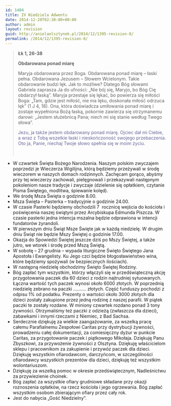 ```yaml
---
id: 1404
title: IV Niedziela Adwentu
date: 2014-12-20T02:30:00+00:00
author: admin
layout: revision
guid: http://anielaolsztynek.pl/2014/12/1395-revision-8/
permalink: /2014/12/1395-revision-8/
---
```

> **Łk 1, 26-38**
> 
> **Obdarowana ponad miarę**
> 
> Maryja obdarowana przez Boga. Obdarowana ponad miarę &#8211; łaski pełna. Obdarowana Jezusem &#8211; Słowem Wcielonym. Takie obdarowanie budzi lęk. Jak to możliwe? Dlatego Bóg słowami Gabriela zaprasza Ja do ufności: &#8222;Nie bój się, Maryjo, bo Bóg Cię obdarzył łaską&#8221;. Maryja przestaje się lękać, bo powierza się miłości Boga: &#8222;Tam, gdzie jest miłość, nie ma lęku, doskonała miłość odrzuca lęk&#8221; (1 J 4, 18). Ona, która doświadcza umiłowania ponad miarę i zostaje wypełniona Bożą łaską, pokornie zawierza się otrzymanemu darowi: &#8222;Jestem służebnicą Pana; niech mi się stanie według Twego słowa&#8221;.
> 
> <span style="color: #666699;">Jezu, ja także jestem obdarowany ponad miarę. Ojciec dał mi Ciebie, a wraz z Tobą wszelkie łaski i nieskończoność swojego przebaczenia. Oto ja, Panie, niechaj Twoje słowo spełnia się w moim życiu.</span>
> 
> <span style="color: #666699;"><br /> </span>

  * W czwartek Święta Bożego Narodzenia. Naszym polskim zwyczajem poprzedzi je Wieczerza Wigilijna, którą będziemy przeżywali w środę wieczorem w naszych domach rodzinnych. Zachęcam gorąco, abyśmy przy tej wieczerzy zachowali, pielęgnowali i przekazywali następnym pokoleniom nasze tradycje i zwyczaje (dzielenie się opłatkiem, czytanie Pisma Świętego, modlitwa, śpiewanie kolęd).
  * We środę Msza Święta o godzinie 8.00.
  * Msza Święta – Pasterka – tradycyjnie o godzinie 24.00.
  * W czasie Pasterki będziemy obchodzili 7  rocznicę wejścia do kościoła i poświęcenia naszej świątyni przez Arcybiskupa Edmunda Piszcza. W czasie pasterki jedna intencja mszalna będzie odprawiona w intencji fundatorów żyrandoli.
  * W pierwszym dniu Świąt Msze Święte jak w każdą niedzielę. W drugim dniu Świąt nie będzie Mszy Świętej o godzinie 17.00.
  * Okazja do Spowiedzi Świętej jeszcze dziś po Mszy Świętej, a także jutro, we wtorek i środę przed Mszą Świętą.
  * W sobotę – 27 grudnia – wypada liturgiczne Święto Świętego Jana Apostoła i Ewangelisty. Ku Jego czci będzie błogosławieństwo wina, które będziemy spożywali (w bezpiecznych ilościach).
  * W następną niedzielę obchodzimy Święto Świętej Rodziny.
  * Bóg zapłać tym wszystkim, którzy włączyli się w przedświąteczną akcję przygotowania paczek dla 60 dzieci z rodzin najtrudniej sytuowanych. Łączna wartość tych paczek wynosi około 6000 złotych. W poprzednią niedzielę zebrano na paczki &#8230;&#8230;&#8230;. złotych. Część funduszy pochodzi z odpisu 1% od podatku. Prezenty o wartości około 3000 złotych dla dzieci zostały zakupione przez jedną rodzinę z naszej parafii. W piątek paczki te zostały rozdane. W miniony czwartek rozdano ponad 3 tony żywności. Otrzymaliśmy też paczki z odzieżą (zwłaszcza dla dzieci), zabawkami i innymi rzeczami z Niemiec, z Bad Sachsa.
  * Serdecznie dziękuję za wielkie zaangażowanie, za wszelką pracę całemu Parafialnemu Zespołowi Caritas przy dystrybucji żywności, prowadzeniu całej dokumentacji, za comiesięczny dyżur w punkcie Caritas, za przygotowanie paczek i piątkowego Mikołaja. Dziękuję Panu Zbyszkowi, za przywożenie żywności z Olsztyna. Dziękuję właścicielom sklepu i pracownikom za zakupienie i przywóz paczek dla dzieci. Dziękuję wszystkim ofiarodawcom, darczyńcom, w szczególności ofiarodawcy wszystkich prezentów dla dzieci, dziękuję też wszystkim wolontariuszom.
  * Dziękuję za wszelką pomoc w okresie przedświątecznym, Nadleśnictwu za przywiezienie choinek.
  * Bóg zapłać za wszystkie ofiary grudniowe składane przy okazji roznoszenia opłatków, na rzecz kościoła i jego ogrzewania. Bóg zapłać wszystkim osobom zbierającym ofiary przez cały rok.
  * Jest do nabycia „Gość Niedzielny”.
